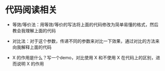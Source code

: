 # 代码阅读相关

- 等效/等价法：用等效/等价的写法将上面的代码修改为简单易懂的格式，然后教会我理解上面的代码
- 对比法：对于这个参数，传递不同的参数来对比一下效果，通过对比的方法来向我解释上面的代码

- X 的作用是什么？写一个demo，对比使用 X 和不使用 X 在代码上的区别，进而说明 X 的作用










